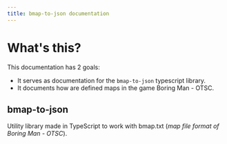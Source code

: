 ```yaml
---
title: bmap-to-json documentation
---
```


# What's this?

This documentation has 2 goals:

- It serves as documentation for the `bmap-to-json` typescript library.
- It documents how are defined maps in the game Boring Man - OTSC.

## bmap-to-json

Utility library made in TypeScript to work with bmap.txt (_map file format of Boring Man - OTSC_).
